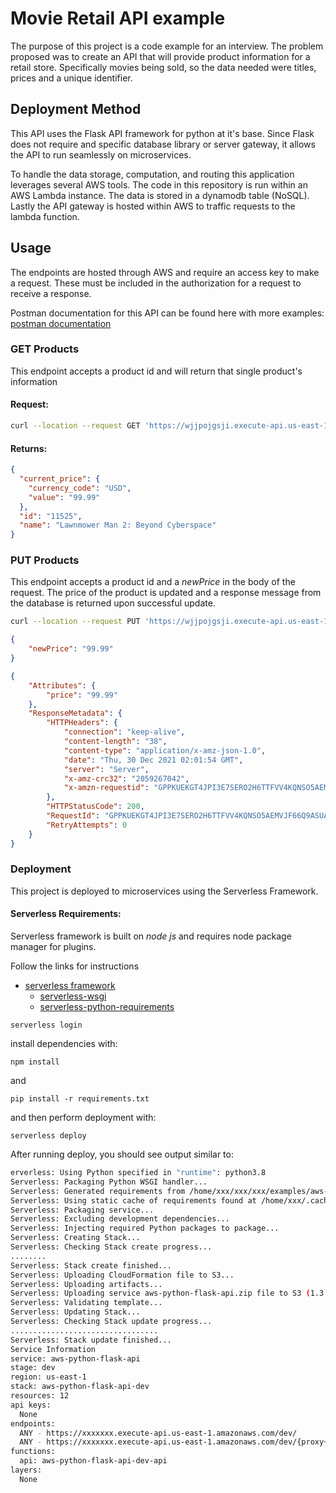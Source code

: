 # Movie Retail API example

The purpose of this project is a code example for an interview. The problem proposed was to create an API that will provide product information for a retail store. Specifically movies being sold, so the data needed were titles, prices and a unique identifier. 

## Deployment Method
This API uses the Flask API framework for python at it's base. Since Flask does not require and specific database library or server gateway, it allows the API to run seamlessly on microservices. 

To handle the data storage, computation, and routing this application leverages several AWS tools. The code in this repository is run within an AWS Lambda instance. The data is stored in a dynamodb table (NoSQL). Lastly the API gateway is hosted within AWS to traffic requests to the lambda function. 
## Usage
The endpoints are hosted through AWS and require an access key to make a request. These must be included in the authorization for a request to receive a response. 

Postman documentation for this API can be found here with more examples: [postman documentation](https://documenter.getpostman.com/view/18969743/UVRGF4hQ)
### GET Products
This endpoint accepts a product id and will return that single product's information
#### Request:
```bash
curl --location --request GET 'https://wjjpojgsji.execute-api.us-east-1.amazonaws.com/prod/products/11525'
```
#### Returns:
```json
{
  "current_price": {
    "currency_code": "USD",
    "value": "99.99"
  },
  "id": "11525",
  "name": "Lawnmower Man 2: Beyond Cyberspace"
}
```

### PUT Products
This endpoint accepts a product id and a *newPrice* in the body of the request. The price of the product is updated and a response message from the database is returned upon successful update. 
```bash
curl --location --request PUT 'https://wjjpojgsji.execute-api.us-east-1.amazonaws.com/prod/products/11525'
```
```json
{
    "newPrice": "99.99"
}
```
```json
{
    "Attributes": {
        "price": "99.99"
    },
    "ResponseMetadata": {
        "HTTPHeaders": {
            "connection": "keep-alive",
            "content-length": "38",
            "content-type": "application/x-amz-json-1.0",
            "date": "Thu, 30 Dec 2021 02:01:54 GMT",
            "server": "Server",
            "x-amz-crc32": "2059267042",
            "x-amzn-requestid": "GPPKUEKGT4JPI3E7SERO2H6TTFVV4KQNSO5AEMVJF66Q9ASUAAJG"
        },
        "HTTPStatusCode": 200,
        "RequestId": "GPPKUEKGT4JPI3E7SERO2H6TTFVV4KQNSO5AEMVJF66Q9ASUAAJG",
        "RetryAttempts": 0
    }
}
```
### Deployment

This project is deployed to microservices using the Serverless Framework.
#### Serverless Requirements:
Serverless framework is built on *node js* and requires node package manager for plugins.

Follow the links for instructions
* [serverless framework](https://www.serverless.com/framework/docs/getting-started)
  - [serverless-wsgi](https://www.npmjs.com/package/serverless-wsgi)
  - [serverless-python-requirements](https://www.serverless.com/plugins/serverless-python-requirements)


```
serverless login
```

install dependencies with:

```
npm install
```

and

```
pip install -r requirements.txt
```

and then perform deployment with:

```
serverless deploy
```

After running deploy, you should see output similar to:

```bash
erverless: Using Python specified in "runtime": python3.8
Serverless: Packaging Python WSGI handler...
Serverless: Generated requirements from /home/xxx/xxx/xxx/examples/aws-python-flask-api/requirements.txt in /home/xxx/xxx/xxx/examples/aws-python-flask-api/.serverless/requirements.txt...
Serverless: Using static cache of requirements found at /home/xxx/.cache/serverless-python-requirements/62f10436f9a1bb8040df30ef2db5736c8015b18256bf0b6f1b0cbb2640030244_slspyc ...
Serverless: Packaging service...
Serverless: Excluding development dependencies...
Serverless: Injecting required Python packages to package...
Serverless: Creating Stack...
Serverless: Checking Stack create progress...
........
Serverless: Stack create finished...
Serverless: Uploading CloudFormation file to S3...
Serverless: Uploading artifacts...
Serverless: Uploading service aws-python-flask-api.zip file to S3 (1.3 MB)...
Serverless: Validating template...
Serverless: Updating Stack...
Serverless: Checking Stack update progress...
.................................
Serverless: Stack update finished...
Service Information
service: aws-python-flask-api
stage: dev
region: us-east-1
stack: aws-python-flask-api-dev
resources: 12
api keys:
  None
endpoints:
  ANY - https://xxxxxxx.execute-api.us-east-1.amazonaws.com/dev/
  ANY - https://xxxxxxx.execute-api.us-east-1.amazonaws.com/dev/{proxy+}
functions:
  api: aws-python-flask-api-dev-api
layers:
  None
```
